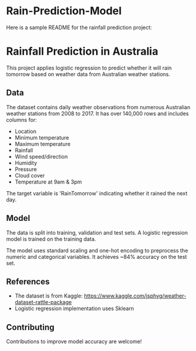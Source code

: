 # Rain-Prediction-Model

Here is a sample README for the rainfall prediction project:

# Rainfall Prediction in Australia 

This project applies logistic regression to predict whether it will rain tomorrow based on weather data from Australian weather stations.

## Data

The dataset contains daily weather observations from numerous Australian weather stations from 2008 to 2017. It has over 140,000 rows and includes columns for:

- Location
- Minimum temperature
- Maximum temperature   
- Rainfall
- Wind speed/direction
- Humidity
- Pressure
- Cloud cover
- Temperature at 9am & 3pm

The target variable is 'RainTomorrow' indicating whether it rained the next day.

## Model

The data is split into training, validation and test sets. A logistic regression model is trained on the training data. 

The model uses standard scaling and one-hot encoding to preprocess the numeric and categorical variables. It achieves ~84% accuracy on the test set.


## References

- The dataset is from Kaggle: https://www.kaggle.com/jsphyg/weather-dataset-rattle-package
- Logistic regression implementation uses Sklearn

## Contributing

Contributions to improve model accuracy are welcome!
